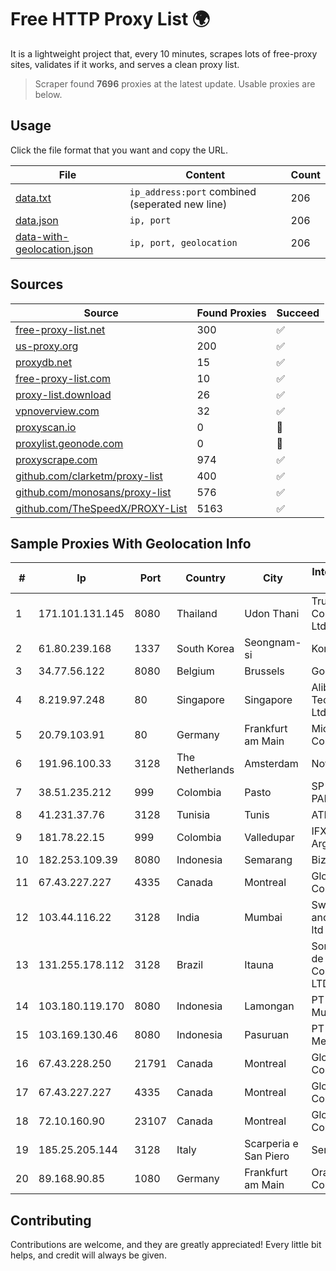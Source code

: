
# Free HTTP Proxy List 🌍

It is a lightweight project that, every 10 minutes, scrapes lots of free-proxy sites, validates if it works, and serves a clean proxy list.


> Scraper found **7696** proxies at the latest update. Usable proxies are below.

## Usage

Click the file format that you want and copy the URL.


|File|Content|Count|
|----|-------|-----|
|[data.txt](https://raw.githubusercontent.com/themiralay/Proxy-List-World/master/data.txt)|`ip_address:port` combined (seperated new line)|206|
|[data.json](https://raw.githubusercontent.com/themiralay/Proxy-List-World/master/data.json)|`ip, port`|206|
|[data-with-geolocation.json](https://raw.githubusercontent.com/themiralay/Proxy-List-World/master/data-with-geolocation.json)|`ip, port, geolocation`|206|

## Sources

|Source|Found Proxies|Succeed|
|------|-------------|-------|
|[free-proxy-list.net](https://free-proxy-list.net)|300|✅|
|[us-proxy.org](https://www.us-proxy.org)|200|✅|
|[proxydb.net](http://proxydb.net)|15|✅|
|[free-proxy-list.com](https://free-proxy-list.com/?page=&port=&type%5B%5D=http&type%5B%5D=https&up_time=0&search=Search)|10|✅|
|[proxy-list.download](https://www.proxy-list.download/HTTP)|26|✅|
|[vpnoverview.com](https://vpnoverview.com/privacy/anonymous-browsing/free-proxy-servers)|32|✅|
|[proxyscan.io](https://www.proxyscan.io)|0|🚫|
|[proxylist.geonode.com](https://proxylist.geonode.com/api/proxy-list?limit=300&page=1&sort_by=lastChecked&sort_type=desc&protocols=http,https)|0|🚫|
|[proxyscrape.com](https://api.proxyscrape.com/v2/?request=displayproxies&protocol=http&timeout=10000&country=all&ssl=all&anonymity=all)|974|✅|
|[github.com/clarketm/proxy-list](https://raw.githubusercontent.com/clarketm/proxy-list/master/proxy-list-raw.txt)|400|✅|
|[github.com/monosans/proxy-list](https://raw.githubusercontent.com/monosans/proxy-list/main/proxies/http.txt)|576|✅|
|[github.com/TheSpeedX/PROXY-List](https://raw.githubusercontent.com/TheSpeedX/PROXY-List/master/http.txt)|5163|✅|


## Sample Proxies With Geolocation Info

|#|Ip|Port|Country|City|Internet Service Provider|
|-|--|----|-------|----|-------------------------|
|1|171.101.131.145|8080|Thailand|Udon Thani|True Internet Corporation CO. Ltd.|
|2|61.80.239.168|1337|South Korea|Seongnam-si|Korea Telecom|
|3|34.77.56.122|8080|Belgium|Brussels|Google LLC|
|4|8.219.97.248|80|Singapore|Singapore|Alibaba (US) Technology Co., Ltd.|
|5|20.79.103.91|80|Germany|Frankfurt am Main|Microsoft Corporation|
|6|191.96.100.33|3128|The Netherlands|Amsterdam|NovoServe B.V.|
|7|38.51.235.212|999|Colombia|Pasto|SP SISTEMAS PALACIOS LTDA|
|8|41.231.37.76|3128|Tunisia|Tunis|ATI - ISP|
|9|181.78.22.15|999|Colombia|Valledupar|IFX Networks Argentina S.R.L|
|10|182.253.109.39|8080|Indonesia|Semarang|Biznet Metronet|
|11|67.43.227.227|4335|Canada|Montreal|GloboTech Communications|
|12|103.44.116.22|3128|India|Mumbai|Swastik Internet and Cables pvt. ltd|
|13|131.255.178.112|3128|Brazil|Itauna|Sonik Serviços de Comunicação LTDA|
|14|103.180.119.170|8080|Indonesia|Lamongan|PT Persada Data Multimedia|
|15|103.169.130.46|8080|Indonesia|Pasuruan|PT Lancar Artha Media Data|
|16|67.43.228.250|21791|Canada|Montreal|GloboTech Communications|
|17|67.43.227.227|4335|Canada|Montreal|GloboTech Communications|
|18|72.10.160.90|23107|Canada|Montreal|GloboTech Communications|
|19|185.25.205.144|3128|Italy|Scarperia e San Piero|Servereasy Italy|
|20|89.168.90.85|1080|Germany|Frankfurt am Main|Oracle Corporation|



## Contributing

Contributions are welcome, and they are greatly appreciated! Every
little bit helps, and credit will always be given.

